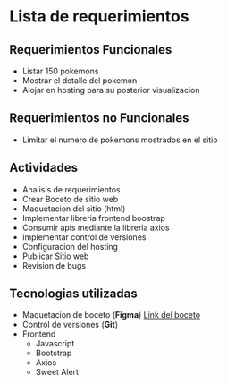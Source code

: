 # Lista de requerimientos

## Requerimientos Funcionales
* Listar 150 pokemons
* Mostrar el detalle del pokemon
* Alojar en hosting para su posterior visualizacion

## Requerimientos no Funcionales
* Limitar el numero de pokemons mostrados en el sitio


## Actividades

* Analisis de requerimientos
* Crear Boceto de sitio web
* Maquetacion del sitio (html)
* Implementar libreria frontend boostrap
* Consumir apis mediante la libreria axios
* implementar control de versiones
* Configuracion del hosting
* Publicar Sitio web
* Revision de bugs

## Tecnologias utilizadas
* Maquetacion de boceto (**Figma**) [Link del boceto](https://www.figma.com/file/TxuZPAdZkcZcGj4HCHBfAo/poke-api?node-id=1%3A2)
* Control de versiones (**Git**)
* Frontend
    - Javascript
    - Bootstrap
    - Axios
    - Sweet Alert
